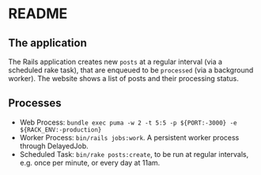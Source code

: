 # README

## The application

The Rails application creates new `posts` at a regular interval (via a scheduled rake task), that are enqueued to be `processed` (via a background worker). The website shows a list of posts and their processing status.

## Processes

- Web Process: `bundle exec puma -w 2 -t 5:5 -p ${PORT:-3000} -e ${RACK_ENV:-production}`
- Worker Process: `bin/rails jobs:work`. A persistent worker process through DelayedJob.
- Scheduled Task: `bin/rake posts:create`, to be run at regular intervals, e.g. once per minute, or every day at 11am.
